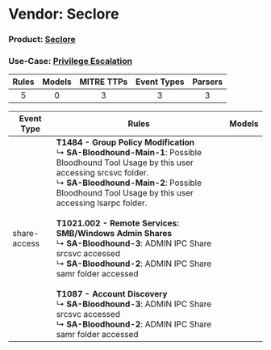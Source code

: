 Vendor: Seclore
===============
### Product: [Seclore](../ds_seclore_seclore.md)
### Use-Case: [Privilege Escalation](../../../../UseCases/uc_privilege_escalation.md)

| Rules | Models | MITRE TTPs | Event Types | Parsers |
|:-----:|:------:|:----------:|:-----------:|:-------:|
|   5   |   0    |     3      |      3      |    3    |

| Event Type   | Rules                                                                                                                                                                                                                                                                                                                                                                                                                                                                                                                                                                                                                                  | Models |
| ------------ | -------------------------------------------------------------------------------------------------------------------------------------------------------------------------------------------------------------------------------------------------------------------------------------------------------------------------------------------------------------------------------------------------------------------------------------------------------------------------------------------------------------------------------------------------------------------------------------------------------------------------------------- | ------ |
| share-access | <b>T1484 - Group Policy Modification</b><br> ↳ <b>SA-Bloodhound-Main-1</b>: Possible Bloodhound Tool Usage by this user accessing srcsvc folder.<br> ↳ <b>SA-Bloodhound-Main-2</b>: Possible Bloodhound Tool Usage by this user accessing lsarpc folder.<br><br><b>T1021.002 - Remote Services: SMB/Windows Admin Shares</b><br> ↳ <b>SA-Bloodhound-3</b>: ADMIN IPC Share srcsvc accessed<br> ↳ <b>SA-Bloodhound-2</b>: ADMIN IPC Share samr folder accessed<br><br><b>T1087 - Account Discovery</b><br> ↳ <b>SA-Bloodhound-3</b>: ADMIN IPC Share srcsvc accessed<br> ↳ <b>SA-Bloodhound-2</b>: ADMIN IPC Share samr folder accessed |        |